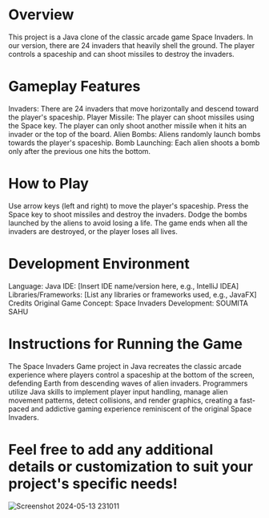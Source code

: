 # Overview
This project is a Java clone of the classic arcade game Space Invaders. In our version, there are 24 invaders that heavily shell the ground. The player controls a spaceship and can shoot missiles to destroy the invaders.
# Gameplay Features
Invaders: There are 24 invaders that move horizontally and descend toward the player's spaceship.
Player Missile: The player can shoot missiles using the Space key. The player can only shoot another missile when it hits an invader or the top of the board.
Alien Bombs: Aliens randomly launch bombs towards the player's spaceship.
Bomb Launching: Each alien shoots a bomb only after the previous one hits the bottom.
# How to Play
Use arrow keys (left and right) to move the player's spaceship.
Press the Space key to shoot missiles and destroy the invaders.
Dodge the bombs launched by the aliens to avoid losing a life.
The game ends when all the invaders are destroyed, or the player loses all lives.
# Development Environment
Language: Java
IDE: [Insert IDE name/version here, e.g., IntelliJ IDEA]
Libraries/Frameworks: [List any libraries or frameworks used, e.g., JavaFX]
Credits
Original Game Concept: Space Invaders
Development: SOUMITA SAHU
# Instructions for Running the Game
The Space Invaders Game project in Java recreates the classic arcade experience where players control a spaceship at the bottom of the screen, defending Earth from descending waves of alien invaders. Programmers utilize Java skills to implement player input handling, manage alien movement patterns, detect collisions, and render graphics, creating a fast-paced and addictive gaming experience reminiscent of the original Space Invaders.
# Feel free to add any additional details or customization to suit your project's specific needs!
![Screenshot 2024-05-13 231011](https://github.com/Soumita-2018/Space_Alien_Invaders/assets/100480877/9ea06f15-c721-4e50-8ac1-d55ffd5e28bf)
